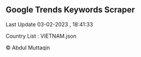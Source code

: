 

## Google Trends Keywords Scraper 
 
Last Update 03-02-2023 , 18:41:33

Country List :
VIETNAM.json



© Abdul Muttaqin 
